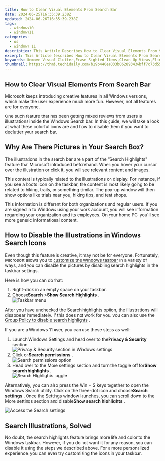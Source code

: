 ```yaml
---
title: How to Clear Visual Elements From Search Bar
date: 2024-06-25T16:35:39.238Z
updated: 2024-06-26T16:35:39.238Z
tags:
  - windows10
  - windows11
categories:
  - os
  - windows 11
description: This Article Describes How to Clear Visual Elements From Search Bar
excerpt: This Article Describes How to Clear Visual Elements From Search Bar
keywords: Remove Visual Clutter,Erase Sighted Items,Clean Up Views,Eliminate Visual Elements,Clear Search Display,Visually Remove Data,Purge Sighted Items
thumbnail: https://thmb.techidaily.com/b19b440ee033b062893436bff7c73d55af4b510d997596576ac31f3af838cbea.jpg
---
```


## How to Clear Visual Elements From Search Bar

 Microsoft keeps introducing creative features in all Windows versions, which make the user experience much more fun. However, not all features are for everyone.

 One such feature that has been getting mixed reviews from users is illustrations inside the Windows Search bar. In this guide, we will take a look at what these colorful icons are and how to disable them if you want to declutter your search bar.

## Why Are There Pictures in Your Search Box?

 The illustrations in the search bar are a part of the "Search Highlights" feature that Microsoft introduced beforehand. When you hover your cursor over the illustration or click it, you will see relevant content and images.

 This content is typically related to the illustrations on display. For instance, if you see a boots icon on the taskbar, the content is most likely going to be related to hiking, trails, or something similar. The pop-up window will then show options like trials near you, hiking tips, and tent shops.

 This information is different for both organizations and regular users. If you are signed in to Windows using your work account, you will see information regarding your organization and its employees. On your home PC, you'll see more generic informational content.

## How to Disable the Illustrations in Windows Search Icons

 Even though this feature is creative, it may not be for everyone. Fortunately, Microsoft allows you to [customize the Windows taskbar](https://www.makeuseof.com/windows-11-customize-taskbar/) in a variety of ways, and you can disable the pictures by disabling search highlights in the taskbar settings.

Here is how you can do that:

1. Right-click in an empty space on your taskbar.
2. Choose**Search** \>**Show Search Highlights** .  
![Taskbar menu](https://static1.makeuseofimages.com/wordpress/wp-content/uploads/2022/05/search-highlights-1.jpg)

 After you have unchecked the Search highlights option, the illustrations will disappear immediately. If this does not work for you, you can also [use the Group Policy to disable search highlights](https://www.makeuseof.com/windows-10-remove-search-highlights/) .

If you are a Windows 11 user, you can use these steps as well:

1. Launch Windows Settings and head over to the**Privacy & Security** section.  
![Privacy & Security section in Windows settings](https://static1.makeuseofimages.com/wordpress/wp-content/uploads/2022/05/win11-privacy--security.jpg)
2. Click on**Search permissions** .  
![Search permissions option](https://static1.makeuseofimages.com/wordpress/wp-content/uploads/2022/06/search-permissions.jpg)
3. Head over to the More settings section and turn the toggle off for**Show search highlights** .  
![Search Highlights toggle](https://static1.makeuseofimages.com/wordpress/wp-content/uploads/2022/06/show-search-highlights-1.jpg)

 Alternatively, you can also press the Win + S keys together to open the Windows Search utility. Click on the three-dot icon and choose**Search settings** . Once the Settings window launches, you can scroll down to the More settings section and disable**Show search highlights** .

![Access the Search settings](https://static1.makeuseofimages.com/wordpress/wp-content/uploads/2023/04/search-settings.jpg)

## Search Illustrations, Solved

 No doubt, the search highlights feature brings more life and color to the Windows taskbar. However, if you do not want it for any reason, you can disable it using the steps we described above. For a more personalized experience, you can even try customizing the icons in your taskbar.

<ins class="adsbygoogle"
     style="display:block"
     data-ad-format="autorelaxed"
     data-ad-client="ca-pub-7571918770474297"
     data-ad-slot="1223367746"></ins>



<ins class="adsbygoogle"
     style="display:block"
     data-ad-client="ca-pub-7571918770474297"
     data-ad-slot="8358498916"
     data-ad-format="auto"
     data-full-width-responsive="true"></ins>



